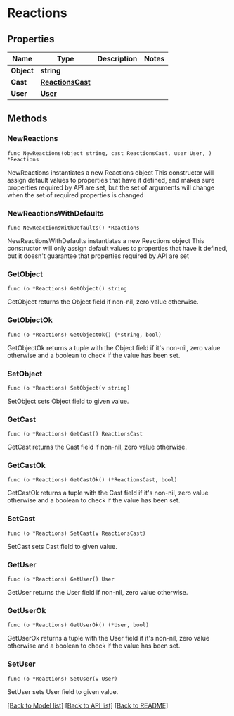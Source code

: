 # Reactions

## Properties

Name | Type | Description | Notes
------------ | ------------- | ------------- | -------------
**Object** | **string** |  | 
**Cast** | [**ReactionsCast**](ReactionsCast.md) |  | 
**User** | [**User**](User.md) |  | 

## Methods

### NewReactions

`func NewReactions(object string, cast ReactionsCast, user User, ) *Reactions`

NewReactions instantiates a new Reactions object
This constructor will assign default values to properties that have it defined,
and makes sure properties required by API are set, but the set of arguments
will change when the set of required properties is changed

### NewReactionsWithDefaults

`func NewReactionsWithDefaults() *Reactions`

NewReactionsWithDefaults instantiates a new Reactions object
This constructor will only assign default values to properties that have it defined,
but it doesn't guarantee that properties required by API are set

### GetObject

`func (o *Reactions) GetObject() string`

GetObject returns the Object field if non-nil, zero value otherwise.

### GetObjectOk

`func (o *Reactions) GetObjectOk() (*string, bool)`

GetObjectOk returns a tuple with the Object field if it's non-nil, zero value otherwise
and a boolean to check if the value has been set.

### SetObject

`func (o *Reactions) SetObject(v string)`

SetObject sets Object field to given value.


### GetCast

`func (o *Reactions) GetCast() ReactionsCast`

GetCast returns the Cast field if non-nil, zero value otherwise.

### GetCastOk

`func (o *Reactions) GetCastOk() (*ReactionsCast, bool)`

GetCastOk returns a tuple with the Cast field if it's non-nil, zero value otherwise
and a boolean to check if the value has been set.

### SetCast

`func (o *Reactions) SetCast(v ReactionsCast)`

SetCast sets Cast field to given value.


### GetUser

`func (o *Reactions) GetUser() User`

GetUser returns the User field if non-nil, zero value otherwise.

### GetUserOk

`func (o *Reactions) GetUserOk() (*User, bool)`

GetUserOk returns a tuple with the User field if it's non-nil, zero value otherwise
and a boolean to check if the value has been set.

### SetUser

`func (o *Reactions) SetUser(v User)`

SetUser sets User field to given value.



[[Back to Model list]](../README.md#documentation-for-models) [[Back to API list]](../README.md#documentation-for-api-endpoints) [[Back to README]](../README.md)


